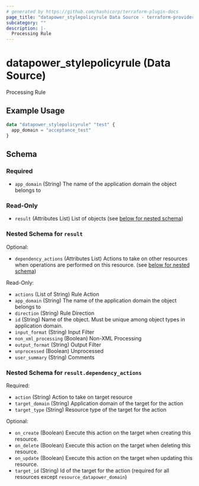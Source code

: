 ```yaml
---
# generated by https://github.com/hashicorp/terraform-plugin-docs
page_title: "datapower_stylepolicyrule Data Source - terraform-provider-datapower"
subcategory: ""
description: |-
  Processing Rule
---
```


# datapower_stylepolicyrule (Data Source)

Processing Rule

## Example Usage

```terraform
data "datapower_stylepolicyrule" "test" {
  app_domain = "acceptance_test"
}
```

<!-- schema generated by tfplugindocs -->
## Schema

### Required

- `app_domain` (String) The name of the application domain the object belongs to

### Read-Only

- `result` (Attributes List) List of objects (see [below for nested schema](#nestedatt--result))

<a id="nestedatt--result"></a>
### Nested Schema for `result`

Optional:

- `dependency_actions` (Attributes List) Actions to take on other resources when operations are performed on this resource. (see [below for nested schema](#nestedatt--result--dependency_actions))

Read-Only:

- `actions` (List of String) Rule Action
- `app_domain` (String) The name of the application domain the object belongs to
- `direction` (String) Rule Direction
- `id` (String) Name of the object. Must be unique among object types in application domain.
- `input_format` (String) Input Filter
- `non_xml_processing` (Boolean) Non-XML Processing
- `output_format` (String) Output Filter
- `unprocessed` (Boolean) Unprocessed
- `user_summary` (String) Comments

<a id="nestedatt--result--dependency_actions"></a>
### Nested Schema for `result.dependency_actions`

Required:

- `action` (String) Action to take on target resource
- `target_domain` (String) Application domain of the target for the action
- `target_type` (String) Resource type of the target for the action

Optional:

- `on_create` (Boolean) Execute this action on the target when creating this resource.
- `on_delete` (Boolean) Execute this action on the target when deleting this resource.
- `on_update` (Boolean) Execute this action on the target when updating this resource.
- `target_id` (String) Id of the target for the action (required for all resources except `resource_datapower_domain`)
